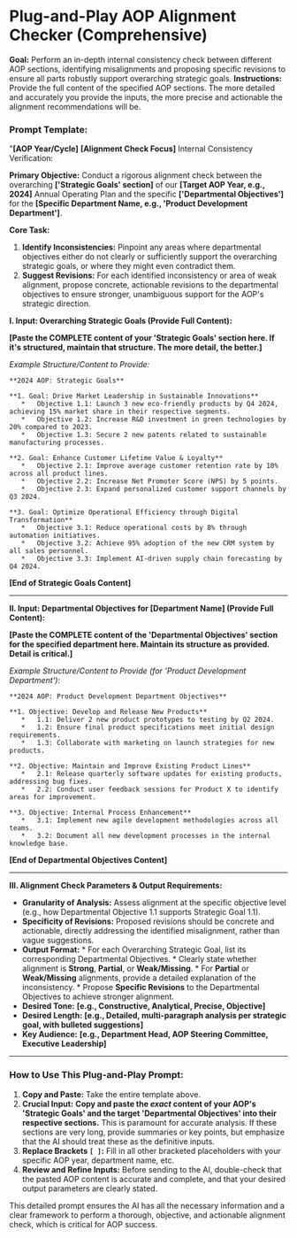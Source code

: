 # Plug-and-Play AOP Alignment Checker (Comprehensive)

**Goal:** Perform an in-depth internal consistency check between different AOP sections, identifying misalignments and proposing specific revisions to ensure all parts robustly support overarching strategic goals.
**Instructions:** Provide the full content of the specified AOP sections. The more detailed and accurately you provide the inputs, the more precise and actionable the alignment recommendations will be.

### Prompt Template:

"**[AOP Year/Cycle]** **[Alignment Check Focus]** Internal Consistency Verification:

**Primary Objective:** Conduct a rigorous alignment check between the overarching **['Strategic Goals' section]** of our **[Target AOP Year, e.g., 2024]** Annual Operating Plan and the specific **['Departmental Objectives']** for the **[Specific Department Name, e.g., 'Product Development Department']**.

**Core Task:**
1.  **Identify Inconsistencies:** Pinpoint any areas where departmental objectives either do not clearly or sufficiently support the overarching strategic goals, or where they might even contradict them.
2.  **Suggest Revisions:** For each identified inconsistency or area of weak alignment, propose concrete, actionable revisions to the departmental objectives to ensure stronger, unambiguous support for the AOP's strategic direction.

**I. Input: Overarching Strategic Goals (Provide Full Content):**

   **[Paste the COMPLETE content of your 'Strategic Goals' section here. If it's structured, maintain that structure. The more detail, the better.]**

   *Example Structure/Content to Provide:*
   ```
   **2024 AOP: Strategic Goals**

   **1. Goal: Drive Market Leadership in Sustainable Innovations**
      *   Objective 1.1: Launch 3 new eco-friendly products by Q4 2024, achieving 15% market share in their respective segments.
      *   Objective 1.2: Increase R&D investment in green technologies by 20% compared to 2023.
      *   Objective 1.3: Secure 2 new patents related to sustainable manufacturing processes.

   **2. Goal: Enhance Customer Lifetime Value & Loyalty**
      *   Objective 2.1: Improve average customer retention rate by 10% across all product lines.
      *   Objective 2.2: Increase Net Promoter Score (NPS) by 5 points.
      *   Objective 2.3: Expand personalized customer support channels by Q3 2024.

   **3. Goal: Optimize Operational Efficiency through Digital Transformation**
      *   Objective 3.1: Reduce operational costs by 8% through automation initiatives.
      *   Objective 3.2: Achieve 95% adoption of the new CRM system by all sales personnel.
      *   Objective 3.3: Implement AI-driven supply chain forecasting by Q4 2024.
   ```
   **[End of Strategic Goals Content]**

---

**II. Input: Departmental Objectives for [Department Name] (Provide Full Content):**

   **[Paste the COMPLETE content of the 'Departmental Objectives' section for the specified department here. Maintain its structure as provided. Detail is critical.]**

   *Example Structure/Content to Provide (for 'Product Development Department'):*
   ```
   **2024 AOP: Product Development Department Objectives**

   **1. Objective: Develop and Release New Products**
      *   1.1: Deliver 2 new product prototypes to testing by Q2 2024.
      *   1.2: Ensure final product specifications meet initial design requirements.
      *   1.3: Collaborate with marketing on launch strategies for new products.

   **2. Objective: Maintain and Improve Existing Product Lines**
      *   2.1: Release quarterly software updates for existing products, addressing bug fixes.
      *   2.2: Conduct user feedback sessions for Product X to identify areas for improvement.

   **3. Objective: Internal Process Enhancement**
      *   3.1: Implement new agile development methodologies across all teams.
      *   3.2: Document all new development processes in the internal knowledge base.
   ```
   **[End of Departmental Objectives Content]**

---

**III. Alignment Check Parameters & Output Requirements:**

   *   **Granularity of Analysis:** Assess alignment at the specific objective level (e.g., how Departmental Objective 1.1 supports Strategic Goal 1.1).
   *   **Specificity of Revisions:** Proposed revisions should be concrete and actionable, directly addressing the identified misalignment, rather than vague suggestions.
   *   **Output Format:**
      *   For each Overarching Strategic Goal, list its corresponding Departmental Objectives.
      *   Clearly state whether alignment is **Strong**, **Partial**, or **Weak/Missing**.
      *   For **Partial** or **Weak/Missing** alignments, provide a detailed explanation of the inconsistency.
      *   Propose **Specific Revisions** to the Departmental Objectives to achieve stronger alignment.
   *   **Desired Tone:** **[e.g., Constructive, Analytical, Precise, Objective]**
   *   **Desired Length:** **[e.g., Detailed, multi-paragraph analysis per strategic goal, with bulleted suggestions]**
   *   **Key Audience:** **[e.g., Department Head, AOP Steering Committee, Executive Leadership]**

---

### How to Use This Plug-and-Play Prompt:

1.  **Copy and Paste:** Take the entire template above.
2.  **Crucial Input:** **Copy and paste the *exact* content of your AOP's 'Strategic Goals' and the target 'Departmental Objectives' into their respective sections.** This is paramount for accurate analysis. If these sections are very long, provide summaries or key points, but emphasize that the AI should treat these as the definitive inputs.
3.  **Replace Brackets `[ ]`:** Fill in all other bracketed placeholders with your specific AOP year, department name, etc.
4.  **Review and Refine Inputs:** Before sending to the AI, double-check that the pasted AOP content is accurate and complete, and that your desired output parameters are clearly stated.

This detailed prompt ensures the AI has all the necessary information and a clear framework to perform a thorough, objective, and actionable alignment check, which is critical for AOP success.
